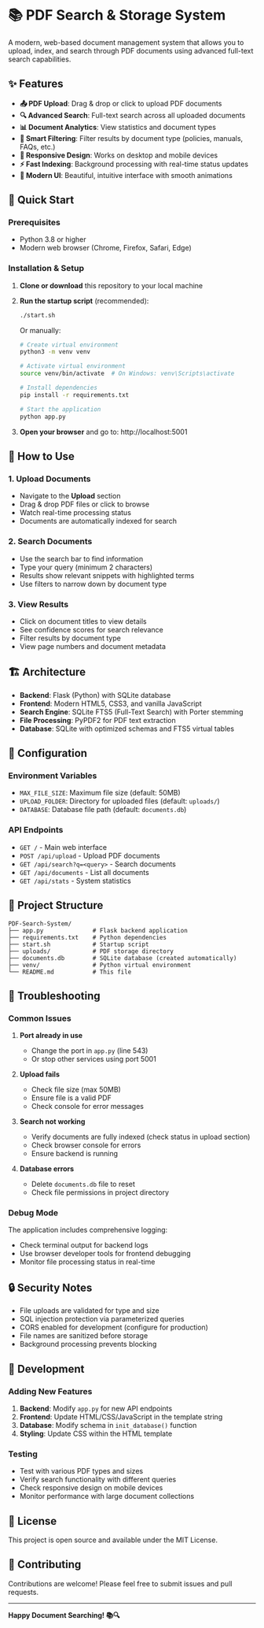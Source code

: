 # 📚 PDF Search & Storage System

A modern, web-based document management system that allows you to upload, index, and search through PDF documents using advanced full-text search capabilities.

## ✨ Features

- **📤 PDF Upload**: Drag & drop or click to upload PDF documents
- **🔍 Advanced Search**: Full-text search across all uploaded documents
- **📊 Document Analytics**: View statistics and document types
- **🎯 Smart Filtering**: Filter results by document type (policies, manuals, FAQs, etc.)
- **📱 Responsive Design**: Works on desktop and mobile devices
- **⚡ Fast Indexing**: Background processing with real-time status updates
- **🎨 Modern UI**: Beautiful, intuitive interface with smooth animations

## 🚀 Quick Start

### Prerequisites

- Python 3.8 or higher
- Modern web browser (Chrome, Firefox, Safari, Edge)

### Installation & Setup

1. **Clone or download** this repository to your local machine

2. **Run the startup script** (recommended):
   ```bash
   ./start.sh
   ```
   
   Or manually:
   ```bash
   # Create virtual environment
   python3 -m venv venv
   
   # Activate virtual environment
   source venv/bin/activate  # On Windows: venv\Scripts\activate
   
   # Install dependencies
   pip install -r requirements.txt
   
   # Start the application
   python app.py
   ```

3. **Open your browser** and go to: http://localhost:5001

## 📖 How to Use

### 1. Upload Documents
- Navigate to the **Upload** section
- Drag & drop PDF files or click to browse
- Watch real-time processing status
- Documents are automatically indexed for search

### 2. Search Documents
- Use the search bar to find information
- Type your query (minimum 2 characters)
- Results show relevant snippets with highlighted terms
- Use filters to narrow down by document type

### 3. View Results
- Click on document titles to view details
- See confidence scores for search relevance
- Filter results by document type
- View page numbers and document metadata

## 🏗️ Architecture

- **Backend**: Flask (Python) with SQLite database
- **Frontend**: Modern HTML5, CSS3, and vanilla JavaScript
- **Search Engine**: SQLite FTS5 (Full-Text Search) with Porter stemming
- **File Processing**: PyPDF2 for PDF text extraction
- **Database**: SQLite with optimized schemas and FTS5 virtual tables

## 🔧 Configuration

### Environment Variables
- `MAX_FILE_SIZE`: Maximum file size (default: 50MB)
- `UPLOAD_FOLDER`: Directory for uploaded files (default: `uploads/`)
- `DATABASE`: Database file path (default: `documents.db`)

### API Endpoints
- `GET /` - Main web interface
- `POST /api/upload` - Upload PDF documents
- `GET /api/search?q=<query>` - Search documents
- `GET /api/documents` - List all documents
- `GET /api/stats` - System statistics

## 📁 Project Structure

```
PDF-Search-System/
├── app.py              # Flask backend application
├── requirements.txt    # Python dependencies
├── start.sh            # Startup script
├── uploads/            # PDF storage directory
├── documents.db        # SQLite database (created automatically)
├── venv/               # Python virtual environment
└── README.md           # This file
```

## 🐛 Troubleshooting

### Common Issues

1. **Port already in use**
   - Change the port in `app.py` (line 543)
   - Or stop other services using port 5001

2. **Upload fails**
   - Check file size (max 50MB)
   - Ensure file is a valid PDF
   - Check console for error messages

3. **Search not working**
   - Verify documents are fully indexed (check status in upload section)
   - Check browser console for errors
   - Ensure backend is running

4. **Database errors**
   - Delete `documents.db` file to reset
   - Check file permissions in project directory

### Debug Mode

The application includes comprehensive logging:
- Check terminal output for backend logs
- Use browser developer tools for frontend debugging
- Monitor file processing status in real-time

## 🔒 Security Notes

- File uploads are validated for type and size
- SQL injection protection via parameterized queries
- CORS enabled for development (configure for production)
- File names are sanitized before storage
- Background processing prevents blocking

## 🚧 Development

### Adding New Features

1. **Backend**: Modify `app.py` for new API endpoints
2. **Frontend**: Update HTML/CSS/JavaScript in the template string
3. **Database**: Modify schema in `init_database()` function
4. **Styling**: Update CSS within the HTML template

### Testing

- Test with various PDF types and sizes
- Verify search functionality with different queries
- Check responsive design on mobile devices
- Monitor performance with large document collections

## 📄 License

This project is open source and available under the MIT License.

## 🤝 Contributing

Contributions are welcome! Please feel free to submit issues and pull requests.

---

**Happy Document Searching! 📚🔍**
